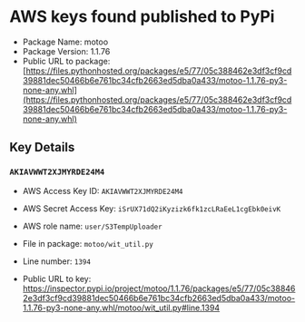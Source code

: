 # AWS keys found published to PyPi

* Package Name: motoo
* Package Version: 1.1.76
* Public URL to package: [https://files.pythonhosted.org/packages/e5/77/05c388462e3df3cf9cd39881dec50466b6e761bc34cfb2663ed5dba0a433/motoo-1.1.76-py3-none-any.whl](https://files.pythonhosted.org/packages/e5/77/05c388462e3df3cf9cd39881dec50466b6e761bc34cfb2663ed5dba0a433/motoo-1.1.76-py3-none-any.whl)

## Key Details

### `AKIAVWWT2XJMYRDE24M4`

* AWS Access Key ID: `AKIAVWWT2XJMYRDE24M4`
* AWS Secret Access Key: `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` 
* AWS role name: `user/S3TempUploader`
* File in package: `motoo/wit_util.py`
* Line number: `1394`

* Public URL to key: https://inspector.pypi.io/project/motoo/1.1.76/packages/e5/77/05c388462e3df3cf9cd39881dec50466b6e761bc34cfb2663ed5dba0a433/motoo-1.1.76-py3-none-any.whl/motoo/wit_util.py#line.1394


